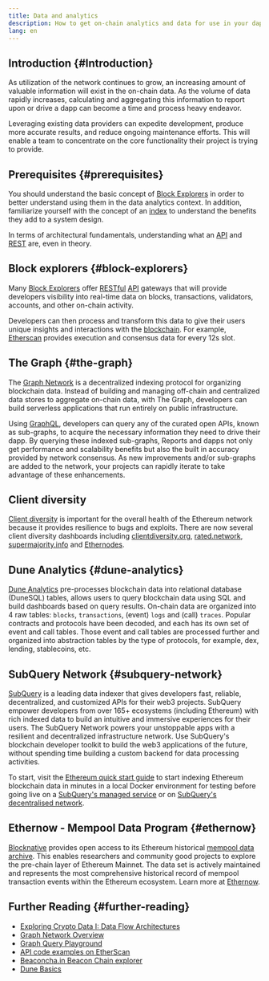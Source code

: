 ```yaml
---
title: Data and analytics
description: How to get on-chain analytics and data for use in your dapps
lang: en
---
```


## Introduction {#Introduction}

As utilization of the network continues to grow, an increasing amount of valuable information will exist in the on-chain data. As the volume of data rapidly increases, calculating and aggregating this information to report upon or drive a dapp can become a time and process heavy endeavor.

Leveraging existing data providers can expedite development, produce more accurate results, and reduce ongoing maintenance efforts. This will enable a team to concentrate on the core functionality their project is trying to provide.

## Prerequisites {#prerequisites}

You should understand the basic concept of [Block Explorers](/developers/docs/data-and-analytics/block-explorers/) in order to better understand using them in the data analytics context. In addition, familiarize yourself with the concept of an [index](/glossary/#index) to understand the benefits they add to a system design.

In terms of architectural fundamentals, understanding what an [API](https://www.wikipedia.org/wiki/API) and [REST](https://www.wikipedia.org/wiki/Representational_state_transfer) are, even in theory.

## Block explorers {#block-explorers}

Many [Block Explorers](/developers/docs/data-and-analytics/block-explorers/) offer [RESTful](https://www.wikipedia.org/wiki/Representational_state_transfer) [API](https://www.wikipedia.org/wiki/API) gateways that will provide developers visibility into real-time data on blocks, transactions, validators, accounts, and other on-chain activity.

Developers can then process and transform this data to give their users unique insights and interactions with the [blockchain](/glossary/#blockchain). For example, [Etherscan](https://etherscan.io) provides execution and consensus data for every 12s slot.

## The Graph {#the-graph}

The [Graph Network](https://thegraph.com/) is a decentralized indexing protocol for organizing blockchain data. Instead of building and managing off-chain and centralized data stores to aggregate on-chain data, with The Graph, developers can build serverless applications that run entirely on public infrastructure.

Using [GraphQL](https://graphql.org/), developers can query any of the curated open APIs, known as sub-graphs, to acquire the necessary information they need to drive their dapp. By querying these indexed sub-graphs, Reports and dapps not only get performance and scalability benefits but also the built in accuracy provided by network consensus. As new improvements and/or sub-graphs are added to the network, your projects can rapidly iterate to take advantage of these enhancements.

## Client diversity

[Client diversity](/developers/docs/nodes-and-clients/client-diversity/) is important for the overall health of the Ethereum network because it provides resilience to bugs and exploits. There are now several client diversity dashboards including [clientdiversity.org](https://clientdiversity.org/), [rated.network](https://www.rated.network), [supermajority.info](https://supermajority.info//) and [Ethernodes](https://ethernodes.org/).

## Dune Analytics {#dune-analytics}

[Dune Analytics](https://dune.com/) pre-processes blockchain data into relational database (DuneSQL) tables, allows users to query blockchain data using SQL and build dashboards based on query results. On-chain data are organized into 4 raw tables: `blocks`, `transactions`, (event) `logs` and (call) `traces`. Popular contracts and protocols have been decoded, and each has its own set of event and call tables. Those event and call tables are processed further and organized into abstraction tables by the type of protocols, for example, dex, lending, stablecoins, etc.

## SubQuery Network {#subquery-network}

[SubQuery](https://subquery.network/) is a leading data indexer that gives developers fast, reliable, decentralized, and customized APIs for their web3 projects. SubQuery empower developers from over 165+ ecosystems (including Ethereum) with rich indexed data to build an intuitive and immersive experiences for their users. The SubQuery Network powers your unstoppable apps with a resilient and decentralized infrastructure network. Use SubQuery's blockchain developer toolkit to build the web3 applications of the future, without spending time building a custom backend for data processing activities.

To start, visit the [Ethereum quick start guide](https://academy.subquery.network/quickstart/quickstart_chains/ethereum-gravatar.html) to start indexing Ethereum blockchain data in minutes in a local Docker environment for testing before going live on a [SubQuery's managed service](https://managedservice.subquery.network/) or on [SubQuery's decentralised network](https://app.subquery.network/dashboard).

## Ethernow - Mempool Data Program {#ethernow}
[Blocknative](https://www.blocknative.com/) provides open access to its Ethereum historical [mempool data archive](https://www.ethernow.xyz/mempool-data-archive). This enables researchers and community good projects to explore the pre-chain layer of Ethereum Mainnet. The data set is actively maintained and represents the most comprehensive historical record of mempool transaction events within the Ethereum ecosystem. Learn more at [Ethernow](https://www.ethernow.xyz/). 

## Further Reading {#further-reading}
- [Exploring Crypto Data I: Data Flow Architectures](https://research.2077.xyz/exploring-crypto-data-1-data-flow-architectures)
- [Graph Network Overview](https://thegraph.com/docs/en/about/network/)
- [Graph Query Playground](https://thegraph.com/explorer/subgraph/graphprotocol/graph-network-mainnet?version=current)
- [API code examples on EtherScan](https://etherscan.io/apis#contracts)
- [Beaconcha.in Beacon Chain explorer](https://beaconcha.in)
- [Dune Basics](https://docs.dune.com/#dune-basics)
